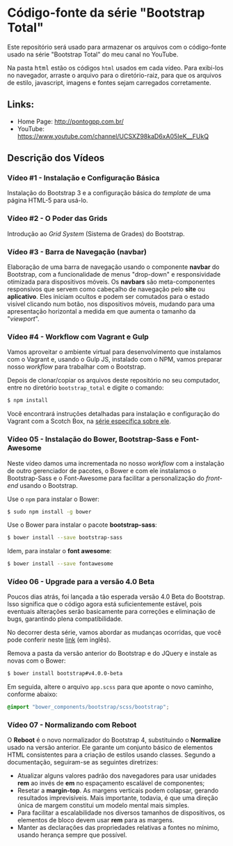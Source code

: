 # Código-fonte da série "Bootstrap Total"

Este repositório será usado para armazenar os arquivos com o código-fonte usado na série "Bootstrap Total" do meu canal no YouTube. 

Na pasta <kbd>html</kbd> estão os códigos `html` usados em cada vídeo. Para exibí-los no navegador, arraste o arquivo para o diretório-raiz, para que os arquivos de estilo, javascript, imagens e fontes sejam carregados corretamente.

## Links:

* Home Page: http://pontogpp.com.br/
* YouTube: https://www.youtube.com/channel/UCSXZ98kaD6xA05IeK__FUkQ

## Descrição dos Vídeos

### Vídeo #1 - Instalação e Configuração Básica

Instalação do Bootstrap 3 e a configuração básica do _template_ de uma página HTML-5 para usá-lo.

### Vídeo #2 - O Poder das Grids

Introdução ao _Grid System_ (Sistema de Grades) do Bootstrap.

### Vídeo #3 - Barra de Navegação (navbar)

Elaboração de uma barra de navegação usando o componente **navbar** do Bootstrap, com a funcionalidade de menus "drop-down" e responsividade otimizada para dispositivos móveis. Os **navbars** são meta-componentes responsivos que servem como cabeçalho de navegação pelo **site** ou **aplicativo**. Eles iniciam ocultos e podem ser comutados para o estado visível clicando num botão, nos dispositivos móveis, mudando para uma apresentação horizontal a medida em que aumenta o tamanho da "_viewport_".

### Vídeo #4 - Workflow com Vagrant e Gulp

Vamos aproveitar o ambiente virtual para desenvolvimento que instalamos com o Vagrant e, usando o Gulp JS, instalado com o NPM, vamos preparar nosso _workflow_ para trabalhar com o Bootstrap.

Depois de clonar/copiar os arquivos deste repositório no seu computador, entre no diretório `bootstrap_total` e digite o comando:

```bash
$ npm install
```

Você encontrará instruções detalhadas para instalação e configuração do Vagrant com a Scotch Box, na [série específica sobre ele](https://www.youtube.com/playlist?list=PLZ4xIRSKcCtFLcGzKM7hIPmkX4DvLEuMS).

### Vídeo 05 - Instalação do Bower, Bootstrap-Sass e Font-Awesome

Neste vídeo damos uma incrementada no nosso _workflow_ com a instalação de outro gerenciador de pacotes, o Bower e com ele instalamos o Bootstrap-Sass e o Font-Awesome para facilitar a personalização do _front-end_ usando o Bootstrap.

Use o `npm` para instalar o Bower:

```bash
$ sudo npm install -g bower
```

Use o Bower para instalar o pacote **bootstrap-sass**:

```bash
$ bower install --save bootstrap-sass
```

Idem, para instalar o **font awesome**:

```bash
$ bower install --save fontawesome
```

### Vídeo 06 - Upgrade para a versão 4.0 Beta

Poucos dias atrás, foi lançada a tão esperada versão 4.0 Beta do Bootstrap. Isso significa que o código agora está suficientemente estável, pois eventuais alterações serão basicamente para correções e eliminação de bugs, garantindo plena compatibilidade.

No decorrer desta série, vamos abordar as mudanças ocorridas, que você pode conferir neste [link](https://blog.getbootstrap.com/2017/08/10/bootstrap-4-beta/) (em inglês).

Remova a pasta da versão anterior do Bootstrap e do JQuery e instale as novas com o Bower:

```bash
$ bower install bootstrap#v4.0.0-beta
```

Em seguida, altere o arquivo `app.scss` para que aponte o novo caminho, conforme abaixo:

```scss
@import "bower_components/bootstrap/scss/bootstrap";
```

### Vídeo 07 - Normalizando com Reboot

O **Reboot** é o novo normalizador do Bootstrap 4, substituindo o **Normalize** usado na versão anterior. Ele garante um conjunto básico de elementos HTML consistentes para a criação de estilos usando classes. Segundo a documentação, seguiram-se as seguintes diretrizes:

* Atualizar alguns valores padrão dos navegadores para usar unidades **rem** ao invés de **em** no espaçamento escalável de componentes;
* Resetar a **margin-top**. As margens verticais podem colapsar, gerando resultados imprevisíveis. Mais importante, todavia, é que uma direção única de margem constitui um modelo mental mais simples.
* Para facilitar a escalabilidade nos diversos tamanhos de dispositivos, os elementos de bloco devem usar **rem** para as margens.
* Manter as declarações das propriedades relativas a fontes no mínimo, usando herança sempre que possível.